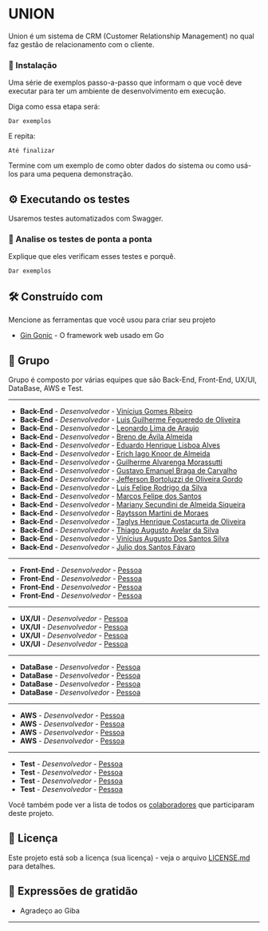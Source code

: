 # UNION

Union é um sistema de CRM (Customer Relationship Management) no qual faz gestão de relacionamento com o cliente.

### 🔧 Instalação

Uma série de exemplos passo-a-passo que informam o que você deve executar para ter um ambiente de desenvolvimento em execução.

Diga como essa etapa será:

```
Dar exemplos
```

E repita:

```
Até finalizar
```

Termine com um exemplo de como obter dados do sistema ou como usá-los para uma pequena demonstração.

## ⚙️ Executando os testes

Usaremos testes automatizados com Swagger.

### 🔩 Analise os testes de ponta a ponta

Explique que eles verificam esses testes e porquê.

```
Dar exemplos
```

## 🛠️ Construído com

Mencione as ferramentas que você usou para criar seu projeto

* [Gin Gonic](github.com/gin-gonic/gin) - O framework web usado em Go

## 👥 Grupo

Grupo é composto por várias equipes que são Back-End, Front-End, UX/UI, DataBase, AWS e Test.

---

* **Back-End** - *Desenvolvedor* - [Vinícius Gomes Ribeiro](https://github.com/ViniciusGR797)
* **Back-End** - *Desenvolvedor* - [Luis Guilherme Fegueredo de Oliveira](https://github.com/GuilhermeFegueredo)
* **Back-End** - *Desenvolvedor* - [Leonardo Lima de Araujo](https://github.com)
* **Back-End** - *Desenvolvedor* - [Breno de Ávila Almeida](https://github.com)
* **Back-End** - *Desenvolvedor* - [Eduardo Henrique  Lisboa Alves](https://github.com)
* **Back-End** - *Desenvolvedor* - [Erich Iago Knoor de Almeida](https://github.com)
* **Back-End** - *Desenvolvedor* - [Guilherme Alvarenga Morassutti](https://github.com)
* **Back-End** - *Desenvolvedor* - [Gustavo Emanuel Braga de Carvalho](https://github.com)
* **Back-End** - *Desenvolvedor* - [Jefferson Bortoluzzi de Oliveira Gordo](https://github.com)
* **Back-End** - *Desenvolvedor* - [Luis Felipe Rodrigo da Silva ](https://github.com)
* **Back-End** - *Desenvolvedor* - [Marcos Felipe dos Santos](https://github.com)
* **Back-End** - *Desenvolvedor* - [Mariany Secundini de Almeida Siqueira](https://github.com)
* **Back-End** - *Desenvolvedor* - [Raytsson Martini de Moraes ](https://github.com)
* **Back-End** - *Desenvolvedor* - [Taglys Henrique Costacurta de Oliveira](https://github.com)
* **Back-End** - *Desenvolvedor* - [Thiago Augusto Avelar da Silva](https://github.com)
* **Back-End** - *Desenvolvedor* - [Vinícius Augusto Dos Santos Silva](https://github.com)
* **Back-End** - *Desenvolvedor* - [Julio dos Santos Fávaro](https://github.com)

---

* **Front-End** - *Desenvolvedor* - [Pessoa](https://github.com)
* **Front-End** - *Desenvolvedor* - [Pessoa](https://github.com)
* **Front-End** - *Desenvolvedor* - [Pessoa](https://github.com)
* **Front-End** - *Desenvolvedor* - [Pessoa](https://github.com)

---

* **UX/UI** - *Desenvolvedor* - [Pessoa](https://github.com)
* **UX/UI** - *Desenvolvedor* - [Pessoa](https://github.com)
* **UX/UI** - *Desenvolvedor* - [Pessoa](https://github.com)
* **UX/UI** - *Desenvolvedor* - [Pessoa](https://github.com)

---

* **DataBase** - *Desenvolvedor* - [Pessoa](https://github.com)
* **DataBase** - *Desenvolvedor* - [Pessoa](https://github.com)
* **DataBase** - *Desenvolvedor* - [Pessoa](https://github.com)
* **DataBase** - *Desenvolvedor* - [Pessoa](https://github.com)

---

* **AWS** - *Desenvolvedor* - [Pessoa](https://github.com)
* **AWS** - *Desenvolvedor* - [Pessoa](https://github.com)
* **AWS** - *Desenvolvedor* - [Pessoa](https://github.com)
* **AWS** - *Desenvolvedor* - [Pessoa](https://github.com)

---

* **Test** - *Desenvolvedor* - [Pessoa](https://github.com)
* **Test** - *Desenvolvedor* - [Pessoa](https://github.com)
* **Test** - *Desenvolvedor* - [Pessoa](https://github.com)
* **Test** - *Desenvolvedor* - [Pessoa](https://github.com)



Você também pode ver a lista de todos os [colaboradores](https://github.com/usuario/projeto/colaboradores) que participaram deste projeto.

## 📄 Licença

Este projeto está sob a licença (sua licença) - veja o arquivo [LICENSE.md](https://github.com/usuario/projeto/licenca) para detalhes.

## 🎁 Expressões de gratidão

* Agradeço ao Giba

---
